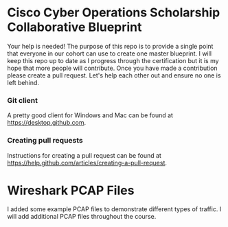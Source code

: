 # Cisco Cyber Operations Scholarship Collaborative Blueprint

Your help is needed! The purpose of this repo is to provide a single point that everyone in our cohort can use to create one master blueprint. I will keep this repo up to date as I progress through the certification but it is my hope that more people will contribute. Once you have made a contribution please create a pull request. Let's help each other out and ensure no one is left behind.

### Git client
A pretty good client for Windows and Mac can be found at https://desktop.github.com.

### Creating pull requests
Instructions for creating a pull request can be found at https://help.github.com/articles/creating-a-pull-request.

# Wireshark PCAP Files

I added some example PCAP files to demonstrate different types of traffic. I will add additional PCAP files throughout the course.
